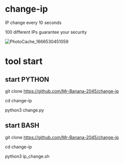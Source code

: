 # change-ip
IP change every 10 seconds

100 different IPs guarantee your security

![PhotoCache_1666530451059](https://user-images.githubusercontent.com/109140672/197395903-9904a3ad-a5a5-430a-877d-fc9aa938b9b0.jpg)

# tool start

## start PYTHON

git clone https://github.com/Mr-Banana-2045/change-ip

cd change-ip

python3 change.py

## start BASH

git clone https://github.com/Mr-Banana-2045/change-ip

cd change-ip

python3 ip_change.sh
